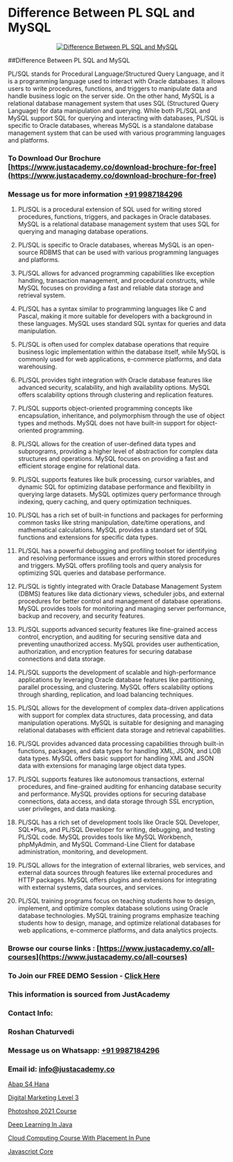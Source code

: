 # Difference Between PL SQL and MySQL

<p align="center">
  <a href="https://justacademy.co/course-detail/mysql-training">
    <img src="https://justacademy.co/storage2/course_image/1709880865_course_image.webp" alt="Difference Between PL SQL and MySQL">
  </a>
</p>
##Difference Between PL SQL and MySQL

PL/SQL stands for Procedural Language/Structured Query Language, and it is a programming language used to interact with Oracle databases. It allows users to write procedures, functions, and triggers to manipulate data and handle business logic on the server side. On the other hand, MySQL is a relational database management system that uses SQL (Structured Query Language) for data manipulation and querying. While both PL/SQL and MySQL support SQL for querying and interacting with databases, PL/SQL is specific to Oracle databases, whereas MySQL is a standalone database management system that can be used with various programming languages and platforms.
### To Download Our Brochure [https://www.justacademy.co/download-brochure-for-free](https://www.justacademy.co/download-brochure-for-free)
### Message us for more information [+91 9987184296](https://api.whatsapp.com/send?phone=919987184296)
1) PL/SQL is a procedural extension of SQL used for writing stored procedures, functions, triggers, and packages in Oracle databases. MySQL is a relational database management system that uses SQL for querying and managing database operations.

2) PL/SQL is specific to Oracle databases, whereas MySQL is an open-source RDBMS that can be used with various programming languages and platforms.

3) PL/SQL allows for advanced programming capabilities like exception handling, transaction management, and procedural constructs, while MySQL focuses on providing a fast and reliable data storage and retrieval system.

4) PL/SQL has a syntax similar to programming languages like C and Pascal, making it more suitable for developers with a background in these languages. MySQL uses standard SQL syntax for queries and data manipulation.

5) PL/SQL is often used for complex database operations that require business logic implementation within the database itself, while MySQL is commonly used for web applications, e-commerce platforms, and data warehousing.

6) PL/SQL provides tight integration with Oracle database features like advanced security, scalability, and high availability options. MySQL offers scalability options through clustering and replication features.

7) PL/SQL supports object-oriented programming concepts like encapsulation, inheritance, and polymorphism through the use of object types and methods. MySQL does not have built-in support for object-oriented programming.

8) PL/SQL allows for the creation of user-defined data types and subprograms, providing a higher level of abstraction for complex data structures and operations. MySQL focuses on providing a fast and efficient storage engine for relational data.

9) PL/SQL supports features like bulk processing, cursor variables, and dynamic SQL for optimizing database performance and flexibility in querying large datasets. MySQL optimizes query performance through indexing, query caching, and query optimization techniques.

10) PL/SQL has a rich set of built-in functions and packages for performing common tasks like string manipulation, date/time operations, and mathematical calculations. MySQL provides a standard set of SQL functions and extensions for specific data types.

11) PL/SQL has a powerful debugging and profiling toolset for identifying and resolving performance issues and errors within stored procedures and triggers. MySQL offers profiling tools and query analysis for optimizing SQL queries and database performance.

12) PL/SQL is tightly integrated with Oracle Database Management System (DBMS) features like data dictionary views, scheduler jobs, and external procedures for better control and management of database operations. MySQL provides tools for monitoring and managing server performance, backup and recovery, and security features.

13) PL/SQL supports advanced security features like fine-grained access control, encryption, and auditing for securing sensitive data and preventing unauthorized access. MySQL provides user authentication, authorization, and encryption features for securing database connections and data storage.

14) PL/SQL supports the development of scalable and high-performance applications by leveraging Oracle database features like partitioning, parallel processing, and clustering. MySQL offers scalability options through sharding, replication, and load balancing techniques.

15) PL/SQL allows for the development of complex data-driven applications with support for complex data structures, data processing, and data manipulation operations. MySQL is suitable for designing and managing relational databases with efficient data storage and retrieval capabilities.

16) PL/SQL provides advanced data processing capabilities through built-in functions, packages, and data types for handling XML, JSON, and LOB data types. MySQL offers basic support for handling XML and JSON data with extensions for managing large object data types.

17) PL/SQL supports features like autonomous transactions, external procedures, and fine-grained auditing for enhancing database security and performance. MySQL provides options for securing database connections, data access, and data storage through SSL encryption, user privileges, and data masking.

18) PL/SQL has a rich set of development tools like Oracle SQL Developer, SQL*Plus, and PL/SQL Developer for writing, debugging, and testing PL/SQL code. MySQL provides tools like MySQL Workbench, phpMyAdmin, and MySQL Command-Line Client for database administration, monitoring, and development.

19) PL/SQL allows for the integration of external libraries, web services, and external data sources through features like external procedures and HTTP packages. MySQL offers plugins and extensions for integrating with external systems, data sources, and services.

20) PL/SQL training programs focus on teaching students how to design, implement, and optimize complex database solutions using Oracle database technologies. MySQL training programs emphasize teaching students how to design, manage, and optimize relational databases for web applications, e-commerce platforms, and data analytics projects.

### Browse our course links : [https://www.justacademy.co/all-courses](https://www.justacademy.co/all-courses) 
### To Join our FREE DEMO Session - [Click Here](https://www.justacademy.co/register-for-course-demo)


### This information is sourced from JustAcademy
### Contact Info:
### Roshan Chaturvedi
### Message us on Whatsapp: [+91 9987184296](https://api.whatsapp.com/send?phone=919987184296)
### Email id: [info@justacademy.co](mailto:info@justacademy.co)
                
[Abap S4 Hana](https://www.linkedin.com/pulse/abap-s4-hana-software-training-sunnyvale-4obmc/)

[Digital Marketing Level 3](https://www.linkedin.com/pulse/digital-marketing-level-3-justacademy-cupertino-sq9ec?trackingId=Rf2382LMWzYnk8R13xfeCw%3D%3D&lipi=urn%3Ali%3Apage%3Ad_flagship3_company_admin%3BzQv8YsYPTiCPDkVRvYwOog%3D%3D)

[Photoshop 2021 Course](https://medium.com/@shivamja27/photoshop-2021-course-cd278e2fea6b)

[Deep Learning In Java](https://medium.com/@kamblerajas684/deep-learning-in-java-d857e0c18064)

[Cloud Computing Course With Placement In Pune](https://justacademyin.github.io/justacademy/cloud-computing-course-with-placement-in-pune)

[Javascript Core](https://justacademyin.github.io/Articles/Javascript-Core)

